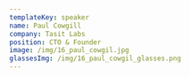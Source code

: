 ```yaml
---
templateKey: speaker
name: Paul Cowgill
company: Tasit Labs
position: CTO & Founder
image: /img/16_paul_cowgil.jpg
glassesImg: /img/16_paul_cowgil_glasses.png
---
```


